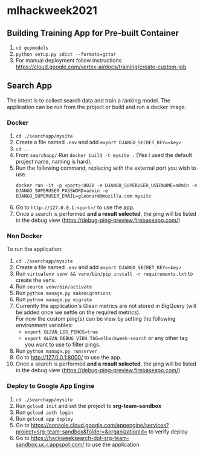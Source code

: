 # mlhackweek2021

## Building Training App for Pre-built Container
1. `cd gcpmodels`
2. `python setup.py sdist --formats=gztar`
3. For manual deployment follow instructions https://cloud.google.com/vertex-ai/docs/training/create-custom-job

## Search App
The intent is to collect search data and train a ranking model.
The application can be run from the project or build and run a docker image.
### Docker
1. `cd ./searchapp/mysite`
2. Create a file named `.env` and add `export DJANGO_SECRET_KEY=<key>`
3. `cd ..`
4. From `searchapp/` Run `docker build -t mysite .` (Yes I used the default project name, naming is hard).
5. Run the following command, replacing <port> with the external port you wish to use.
   ```
   docker run -it -p <port>:8020 -e DJANGO_SUPERUSER_USERNAME=admin -e DJANGO_SUPERUSER_PASSWORD=admin -e DJANGO_SUPERUSER_EMAIL=gleonard@mozilla.com mysite
   ```
6. Go to `http://127.0.0.1:<port>/` to use the app.
7. Once a search is performed **and a result selected**, the ping will be listed in the debug view (https://debug-ping-preview.firebaseapp.com/)

### Non Docker
To run the application:
1. `cd ./searchapp/mysite`
2. Create a file named `.env` and add `export DJANGO_SECRET_KEY=<key>`
3. Run `virtualenv venv && venv/bin/pip install -r requirements.txt` to create the venv.
4. Run `source venv/bin/activate`
5. Run `python manage.py makemigrations`
6. Run `python manage.py migrate`
7. Currently the application's Glean metrics are not stored in BigQuery (will be added once we settle on the required metrics).  
   For now the custom ping(s) can be view by setting the following environment variables:
   - `export GLEAN_LOG_PINGS=true`
   - `export GLEAN_DEBUG_VIEW_TAG=mlhackweek-search` or any other tag you want to use to filter pings.
8. Run `python manage.py runserver`
9. Go to http://127.0.0.1:8000/ to use the app.
10. Once a search is performed **and a result selected**, the ping will be listed in the debug view (https://debug-ping-preview.firebaseapp.com/)

### Deploy to Google App Engine
1. `cd ./searchapp/mysite`
2. Run `gcloud init` and set the project to **srg-team-sandbox**
3. Run `gcloud auth login`
4. Run `gcloud app deploy`
5. Go to https://console.cloud.google.com/appengine/services?project=srg-team-sandbox&folder=&organizationId= to verify deploy
6. Go to https://hackweeksearch-dot-srg-team-sandbox.uc.r.appspot.com/ to use the application